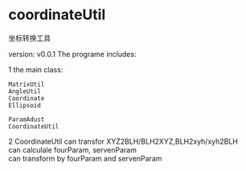 # coordinateUtil
坐标转换工具

version: v0.0.1
The programe includes:

1 the main class: 
	
	MatrixUtil
	AngleUtil
	Coordinate
	Ellipsoid
	
	ParamAdust
	CoordinateUtil
	
2 CoordinateUtil
	can transfor XYZ2BLH/BLH2XYZ,BLH2xyh/xyh2BLH  
	can calculale fourParam, servenParam  
 	can transform by fourParam and servenParam  
		
	
